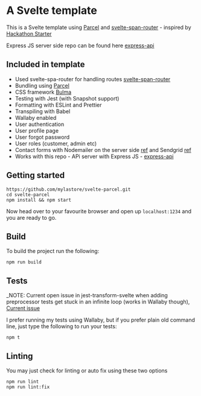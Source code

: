 # A Svelte template

This is a Svelte template using [Parcel](https://parceljs.org/) and [svelte-span-router](https://github.com/ItalyPaleAle/svelte-spa-router) - inspired by [Hackathon Starter](https://hackathon-starter.walcony.com)

Express JS server side repo can be found here [express-api](https://github.com/mylastore/express-api.git)

## Included in template

- Used svelte-spa-router for handling routes [svelte-span-router](https://github.com/ItalyPaleAle/svelte-spa-router)
- Bundling using [Parcel](https://parceljs.org/)
- CSS framework [Bulma](https://bulma.io/)
- Testing with Jest (with Snapshot support)
- Formatting with ESLint and Prettier
- Transpiling with Babel
- Wallaby enabled
- User authentication
- User profile page
- User forgot password
- User roles (customer, admin etc)
- Contact forms with Nodemailer on the server side [ref](https://nodemailer.com/about/) and Sendgrid [ref](https://sendgrid.com/)
- Works with this repo - APi server with Express JS - [express-api](https://github.com/mylastore/express-api.git)

## Getting started

    https://github.com/mylastore/svelte-parcel.git
    cd svelte-parcel
    npm install && npm start

Now head over to your favourite browser and open up `localhost:1234` and you are ready to go.

## Build

To build the project run the following:

    npm run build

## Tests

_NOTE: Current open issue in jest-transform-svelte when adding preprocessor tests get stuck in an infinite loop (works in Wallaby though), [Current issue](https://github.com/rspieker/jest-transform-svelte/issues/12_)

I prefer running my tests using Wallaby, but if you prefer plain old command line, just type the following to run your tests:

    npm t

## Linting

You may just check for linting or auto fix using these two options

    npm run lint
    npm run lint:fix
